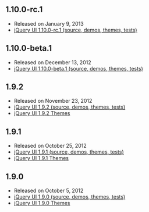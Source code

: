 <script>{
	"title": "All jQuery UI Downloads"
}</script>

## 1.10.0-rc.1
* Released on January 9, 2013
* [jQuery UI 1.10.0-rc.1 (source, demos, themes, tests)](/resources/download/jquery-ui-1.10.0-rc.1.zip)

## 1.10.0-beta.1
* Released on December 13, 2012
* [jQuery UI 1.10.0-beta.1 (source, demos, themes, tests)](/resources/download/jquery-ui-1.10.0-beta.1.zip)

## 1.9.2
* Released on November 23, 2012
* [jQuery UI 1.9.2 (source, demos, themes, tests)](/resources/download/jquery-ui-1.9.2.zip)
* [jQuery UI 1.9.2 Themes](/resources/download/jquery-ui-themes-1.9.2.zip)

## 1.9.1
* Released on October 25, 2012
* [jQuery UI 1.9.1 (source, demos, themes, tests)](/resources/download/jquery-ui-1.9.1.zip)
* [jQuery UI 1.9.1 Themes](/resources/download/jquery-ui-themes-1.9.1.zip)

## 1.9.0
* Released on October 5, 2012
* [jQuery UI 1.9.0 (source, demos, themes, tests)](/resources/download/jquery-ui-1.9.0.zip)
* [jQuery UI 1.9.0 Themes](/resources/download/jquery-ui-themes-1.9.0.zip)
